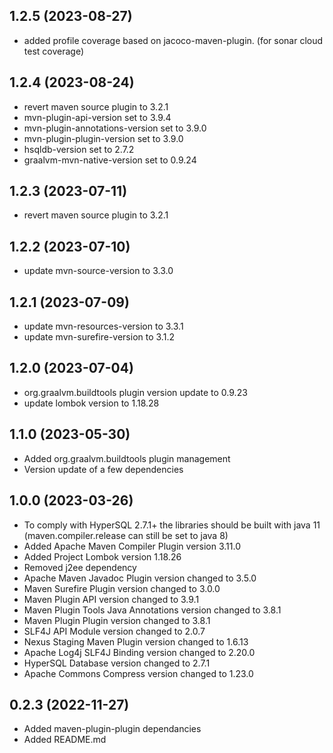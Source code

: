 1.2.5 (2023-08-27)
------------------
+ added profile coverage based on jacoco-maven-plugin. (for sonar cloud test coverage)

1.2.4 (2023-08-24)
------------------
+ revert maven source plugin to 3.2.1
+ mvn-plugin-api-version set to 3.9.4
+ mvn-plugin-annotations-version set to 3.9.0
+ mvn-plugin-plugin-version set to 3.9.0
+ hsqldb-version set to 2.7.2
+ graalvm-mvn-native-version set to 0.9.24

1.2.3 (2023-07-11)
------------------
+ revert maven source plugin to 3.2.1

1.2.2 (2023-07-10)
------------------
+ update mvn-source-version to 3.3.0

1.2.1 (2023-07-09)
------------------
+ update mvn-resources-version to 3.3.1
+ update mvn-surefire-version to 3.1.2

1.2.0 (2023-07-04)
------------------
+ org.graalvm.buildtools plugin version update to 0.9.23
+ update lombok version to 1.18.28

1.1.0 (2023-05-30)
------------------
+ Added org.graalvm.buildtools plugin management
+ Version update of a few dependencies

1.0.0 (2023-03-26)
-----------------
+ To comply with HyperSQL 2.7.1+ the libraries should be built with java 11 (maven.compiler.release can still be set to java 8)
+ Added Apache Maven Compiler Plugin version 3.11.0
+ Added Project Lombok version 1.18.26
+ Removed j2ee dependency
+ Apache Maven Javadoc Plugin version changed to 3.5.0
+ Maven Surefire Plugin version changed to 3.0.0
+ Maven Plugin API version changed to 3.9.1
+ Maven Plugin Tools Java Annotations version changed to 3.8.1
+ Maven Plugin Plugin version changed to 3.8.1
+ SLF4J API Module version changed to 2.0.7
+ Nexus Staging Maven Plugin version changed to 1.6.13
+ Apache Log4j SLF4J Binding version changed to 2.20.0
+ HyperSQL Database version changed to 2.7.1
+ Apache Commons Compress version changed to 1.23.0

0.2.3 (2022-11-27)
------------------
+ Added maven-plugin-plugin dependancies
+ Added README.md